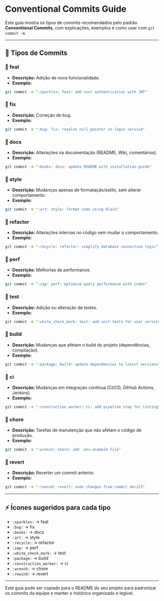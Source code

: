 # Conventional Commits Guide

Este guia mostra os tipos de commits recomendados pelo padrão **Conventional Commits**, com explicações, exemplos e como usar com `git commit -m`.

---

## 📌 Tipos de Commits

### 🔹 feat

* **Descrição:** Adição de nova funcionalidade.
* **Exemplo:**

```bash
git commit -m ":sparkles: feat: add user authentication with JWT"
```

### 🔹 fix

* **Descrição:** Correção de bug.
* **Exemplo:**

```bash
git commit -m ":bug: fix: resolve null pointer in login service"
```

### 🔹 docs

* **Descrição:** Alterações na documentação (README, Wiki, comentários).
* **Exemplo:**

```bash
git commit -m ":books: docs: update README with installation guide"
```

### 🔹 style

* **Descrição:** Mudanças apenas de formatação/estilo, sem alterar comportamento.
* **Exemplo:**

```bash
git commit -m ":art: style: format code using black"
```

### 🔹 refactor

* **Descrição:** Alterações internas no código sem mudar o comportamento.
* **Exemplo:**

```bash
git commit -m ":recycle: refactor: simplify database connection logic"
```

### 🔹 perf

* **Descrição:** Melhorias de performance.
* **Exemplo:**

```bash
git commit -m ":zap: perf: optimize query performance with index"
```

### 🔹 test

* **Descrição:** Adição ou alteração de testes.
* **Exemplo:**

```bash
git commit -m ":white_check_mark: test: add unit tests for user service"
```

### 🔹 build

* **Descrição:** Mudanças que afetam o build do projeto (dependências, compilação).
* **Exemplo:**

```bash
git commit -m ":package: build: update dependencies to latest versions"
```

### 🔹 ci

* **Descrição:** Mudanças em integração contínua (CI/CD, GitHub Actions, Jenkins).
* **Exemplo:**

```bash
git commit -m ":construction_worker: ci: add pipeline step for linting"
```

### 🔹 chore

* **Descrição:** Tarefas de manutenção que não afetam o código de produção.
* **Exemplo:**

```bash
git commit -m ":wrench: chore: add .env.example file"
```

### 🔹 revert

* **Descrição:** Reverter um commit anterior.
* **Exemplo:**

```bash
git commit -m ":rewind: revert: undo changes from commit abc123"
```

---

## ⚡ Ícones sugeridos para cada tipo

* `:sparkles:` → feat
* `:bug:` → fix
* `:books:` → docs
* `:art:` → style
* `:recycle:` → refactor
* `:zap:` → perf
* `:white_check_mark:` → test
* `:package:` → build
* `:construction_worker:` → ci
* `:wrench:` → chore
* `:rewind:` → revert

---

Este guia pode ser copiado para o README do seu projeto para padronizar os commits da equipe e manter o histórico organizado e legível.
